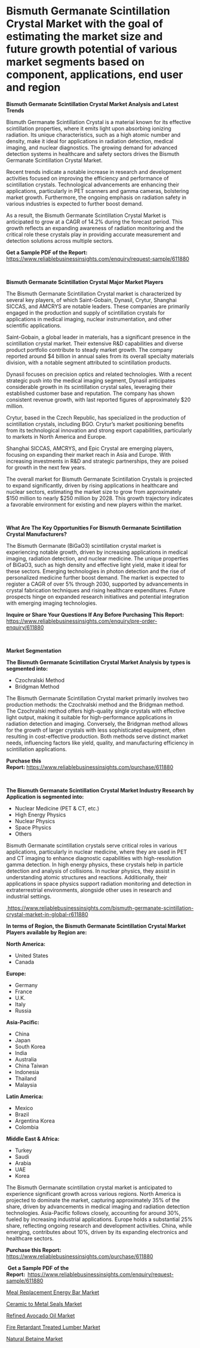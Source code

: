 <p><h1>Bismuth Germanate Scintillation Crystal Market with the goal of estimating the market size and future growth potential of various market segments based on component, applications, end user and region</h1></p><p><strong>Bismuth Germanate Scintillation Crystal Market Analysis and Latest Trends</strong></p>
<p><p>Bismuth Germanate Scintillation Crystal is a material known for its effective scintillation properties, where it emits light upon absorbing ionizing radiation. Its unique characteristics, such as a high atomic number and density, make it ideal for applications in radiation detection, medical imaging, and nuclear diagnostics. The growing demand for advanced detection systems in healthcare and safety sectors drives the Bismuth Germanate Scintillation Crystal Market. </p><p>Recent trends indicate a notable increase in research and development activities focused on improving the efficiency and performance of scintillation crystals. Technological advancements are enhancing their applications, particularly in PET scanners and gamma cameras, bolstering market growth. Furthermore, the ongoing emphasis on radiation safety in various industries is expected to further boost demand. </p><p>As a result, the Bismuth Germanate Scintillation Crystal Market is anticipated to grow at a CAGR of 14.2% during the forecast period. This growth reflects an expanding awareness of radiation monitoring and the critical role these crystals play in providing accurate measurement and detection solutions across multiple sectors.</p></p>
<p><strong>Get a Sample PDF of the Report:&nbsp;</strong> <a href="https://www.reliablebusinessinsights.com/enquiry/request-sample/611880?utm_campaign=1091&utm_medium=2&utm_source=Github&utm_content=ia&utm_term=29092024&utm_id=bismuth-germanate-scintillation-crystal">https://www.reliablebusinessinsights.com/enquiry/request-sample/611880</a></p>
<p>&nbsp;</p>
<p><strong>Bismuth Germanate Scintillation Crystal Major Market Players</strong></p>
<p><p>The Bismuth Germanate Scintillation Crystal market is characterized by several key players, of which Saint-Gobain, Dynasil, Crytur, Shanghai SICCAS, and AMCRYS are notable leaders. These companies are primarily engaged in the production and supply of scintillation crystals for applications in medical imaging, nuclear instrumentation, and other scientific applications.</p><p>Saint-Gobain, a global leader in materials, has a significant presence in the scintillation crystal market. Their extensive R&D capabilities and diverse product portfolio contribute to steady market growth. The company reported around $4 billion in annual sales from its overall specialty materials division, with a notable segment attributed to scintillation products. </p><p>Dynasil focuses on precision optics and related technologies. With a recent strategic push into the medical imaging segment, Dynasil anticipates considerable growth in its scintillation crystal sales, leveraging their established customer base and reputation. The company has shown consistent revenue growth, with last reported figures of approximately $20 million.</p><p>Crytur, based in the Czech Republic, has specialized in the production of scintillation crystals, including BGO. Crytur’s market positioning benefits from its technological innovation and strong export capabilities, particularly to markets in North America and Europe. </p><p>Shanghai SICCAS, AMCRYS, and Epic Crystal are emerging players, focusing on expanding their market reach in Asia and Europe. With increasing investments in R&D and strategic partnerships, they are poised for growth in the next few years.</p><p>The overall market for Bismuth Germanate Scintillation Crystals is projected to expand significantly, driven by rising applications in healthcare and nuclear sectors, estimating the market size to grow from approximately $150 million to nearly $250 million by 2028. This growth trajectory indicates a favorable environment for existing and new players within the market.</p></p>
<p>&nbsp;</p>
<p><strong>What Are The Key Opportunities For Bismuth Germanate Scintillation Crystal Manufacturers?</strong></p>
<p><p>The Bismuth Germanate (BiGaO3) scintillation crystal market is experiencing notable growth, driven by increasing applications in medical imaging, radiation detection, and nuclear medicine. The unique properties of BiGaO3, such as high density and effective light yield, make it ideal for these sectors. Emerging technologies in photon detection and the rise of personalized medicine further boost demand. The market is expected to register a CAGR of over 5% through 2030, supported by advancements in crystal fabrication techniques and rising healthcare expenditures. Future prospects hinge on expanded research initiatives and potential integration with emerging imaging technologies.</p></p>
<p><strong>Inquire or Share Your Questions If Any Before Purchasing This Report:</strong> <a href="https://www.reliablebusinessinsights.com/enquiry/pre-order-enquiry/611880?utm_campaign=1091&utm_medium=2&utm_source=Github&utm_content=ia&utm_term=29092024&utm_id=bismuth-germanate-scintillation-crystal">https://www.reliablebusinessinsights.com/enquiry/pre-order-enquiry/611880</a></p>
<p>&nbsp;</p>
<p><strong>Market Segmentation</strong></p>
<p><strong>The Bismuth Germanate Scintillation Crystal Market Analysis by types is segmented into:</strong></p>
<p><ul><li>Czochralski Method</li><li>Bridgman Method</li></ul></p>
<p><p>The Bismuth Germanate Scintillation Crystal market primarily involves two production methods: the Czochralski method and the Bridgman method. The Czochralski method offers high-quality single crystals with effective light output, making it suitable for high-performance applications in radiation detection and imaging. Conversely, the Bridgman method allows for the growth of larger crystals with less sophisticated equipment, often resulting in cost-effective production. Both methods serve distinct market needs, influencing factors like yield, quality, and manufacturing efficiency in scintillation applications.</p></p>
<p><strong>Purchase this Report:&nbsp;</strong><a href="https://www.reliablebusinessinsights.com/purchase/611880?utm_campaign=1091&utm_medium=2&utm_source=Github&utm_content=ia&utm_term=29092024&utm_id=bismuth-germanate-scintillation-crystal">https://www.reliablebusinessinsights.com/purchase/611880</a></p>
<p>&nbsp;</p>
<p><strong>The Bismuth Germanate Scintillation Crystal Market Industry Research by Application is segmented into:</strong></p>
<p><ul><li>Nuclear Medicine (PET & CT, etc.)</li><li>High Energy Physics</li><li>Nuclear Physics</li><li>Space Physics</li><li>Others</li></ul></p>
<p><p>Bismuth Germanate scintillation crystals serve critical roles in various applications, particularly in nuclear medicine, where they are used in PET and CT imaging to enhance diagnostic capabilities with high-resolution gamma detection. In high energy physics, these crystals help in particle detection and analysis of collisions. In nuclear physics, they assist in understanding atomic structures and reactions. Additionally, their applications in space physics support radiation monitoring and detection in extraterrestrial environments, alongside other uses in research and industrial settings.</p></p>
<p><a href="https://www.reliablebusinessinsights.com/bismuth-germanate-scintillation-crystal-market-in-global-r611880?utm_campaign=1091&utm_medium=2&utm_source=Github&utm_content=ia&utm_term=29092024&utm_id=bismuth-germanate-scintillation-crystal">&nbsp;https://www.reliablebusinessinsights.com/bismuth-germanate-scintillation-crystal-market-in-global-r611880</a></p>
<p><strong>In terms of Region, the Bismuth Germanate Scintillation Crystal Market Players available by Region are:</strong></p>
<p>
    <p> <strong> North America: </strong>
        <ul>
            <li>United States</li>
            <li>Canada</li>
        </ul>
        </p> 
    <p> <strong> Europe: </strong>
        <ul>
            <li>Germany</li>
            <li>France</li>
            <li>U.K.</li>
            <li>Italy</li>
            <li>Russia</li>
        </ul>
        </p> 
    <p> <strong> Asia-Pacific: </strong>
        <ul>
            <li>China</li>
            <li>Japan</li>
            <li>South Korea</li>
            <li>India</li>
            <li>Australia</li>
            <li>China Taiwan</li>
            <li>Indonesia</li>
            <li>Thailand</li>
            <li>Malaysia</li>
        </ul>
        </p> 
    <p> <strong> Latin America: </strong>
        <ul>
            <li>Mexico</li>
            <li>Brazil</li>
            <li>Argentina Korea</li>
            <li>Colombia</li>
        </ul>
        </p> 
    <p> <strong> Middle East & Africa: </strong>
        <ul>
            <li>Turkey</li>
            <li>Saudi</li>
            <li>Arabia</li>
            <li>UAE</li>
            <li>Korea</li>
        </ul>
    </p>
    </p>
<p><p>The Bismuth Germanate scintillation crystal market is anticipated to experience significant growth across various regions. North America is projected to dominate the market, capturing approximately 35% of the share, driven by advancements in medical imaging and radiation detection technologies. Asia-Pacific follows closely, accounting for around 30%, fueled by increasing industrial applications. Europe holds a substantial 25% share, reflecting ongoing research and development activities. China, while emerging, contributes about 10%, driven by its expanding electronics and healthcare sectors.</p></p>
<p><strong>Purchase this Report: </strong><a href="https://www.reliablebusinessinsights.com/purchase/611880?utm_campaign=1091&utm_medium=2&utm_source=Github&utm_content=ia&utm_term=29092024&utm_id=bismuth-germanate-scintillation-crystal">https://www.reliablebusinessinsights.com/purchase/611880</a></p>
<p>&nbsp;<strong>Get a Sample PDF of the Report:&nbsp;&nbsp;</strong><a href="https://www.reliablebusinessinsights.com/enquiry/request-sample/611880?utm_campaign=1091&utm_medium=2&utm_source=Github&utm_content=ia&utm_term=29092024&utm_id=bismuth-germanate-scintillation-crystal">https://www.reliablebusinessinsights.com/enquiry/request-sample/611880</a></p>
<p><strong></strong></p>
<p><p><a href="https://github.com/ClaraRSutton/Market-Research-Report-List-1/blob/main/meal-replacement-energy-bar-market.md?utm_campaign=1091&utm_medium=2&utm_source=Github&utm_content=ia&utm_term=29092024&utm_id=bismuth-germanate-scintillation-crystal">Meal Replacement Energy Bar Market</a></p><p><a href="https://issuu.com/reportprime-2/docs/ceramic-to-metal-seals-market-size-_713745669b2024?utm_campaign=1091&utm_medium=2&utm_source=Github&utm_content=ia&utm_term=29092024&utm_id=bismuth-germanate-scintillation-crystal">Ceramic to Metal Seals Market</a></p><p><a href="https://www.linkedin.com/pulse/exploring-refined-avocado-oil-market-dynamics-global-trends-af0af?utm_campaign=1091&utm_medium=2&utm_source=Github&utm_content=ia&utm_term=29092024&utm_id=bismuth-germanate-scintillation-crystal">Refined Avocado Oil Market</a></p><p><a href="https://github.com/HACHEMALEX/Market-Research-Report-List-1/blob/main/fire-retardant-treated-lumber-market.md?utm_campaign=1091&utm_medium=2&utm_source=Github&utm_content=ia&utm_term=29092024&utm_id=bismuth-germanate-scintillation-crystal">Fire Retardant Treated Lumber Market</a></p><p><a href="https://www.linkedin.com/pulse/market-trends-global-natural-betaine-forecast-analysis-2024-biyff?utm_campaign=1091&utm_medium=2&utm_source=Github&utm_content=ia&utm_term=29092024&utm_id=bismuth-germanate-scintillation-crystal">Natural Betaine Market</a></p></p>